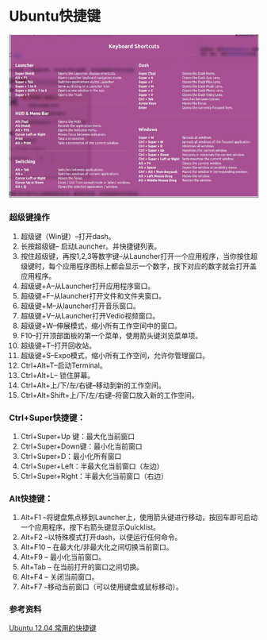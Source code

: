 # Ubuntu快捷键

![](ubuntu_shortcuts.png) 


### 超级键操作

1. 超级键（Win键）–打开dash。
2. 长按超级键– 启动Launcher。并快捷键列表。
3. 按住超级键，再按1,2,3等数字键–从Launcher打开一个应用程序，当你按住超级键时，每个应用程序图标上都会显示一个数字，按下对应的数字就会打开盖应用程序。
4. 超级键+A–从Launcher打开应用程序窗口。
5. 超级键+F–从launcher打开文件和文件夹窗口。
6. 超级键+M–从launcher打开音乐窗口。
7. 超级键+V–从Launcher打开Vedio视频窗口。
8. 超级键+W–伸展模式，缩小所有工作空间中的窗口。
9. F10–打开顶部面板的第一个菜单，使用箭头键浏览菜单项。
10. 超级键+T–打开回收站。
11. 超级键+S–Expo模式，缩小所有工作空间，允许你管理窗口。
12. Ctrl+Alt+T–启动Terminal。
13. Ctrl+Alt+L– 锁住屏幕。
14. Ctrl+Alt+上/下/左/右键–移动到新的工作空间。
15. Ctrl+Alt+Shift+上/下/左/右键–将窗口放入新的工作空间。

### Ctrl+Super快捷键：

1. Ctrl+Super+Up 键：最大化当前窗口
2. Ctrl+Super+Down键：最小化当前窗口
3. Ctrl+Super+D：最小化所有窗口
4.  Ctrl+Super+Left：半最大化当前窗口（左边）
5. Ctrl+Super+Right：半最大化当前窗口（右边）

### Alt快捷键：

1. Alt+F1 –将键盘焦点移到Launcher上，使用箭头键进行移动，按回车即可启动一个应用程序，按下右箭头键显示Quicklist。
2. Alt+F2 –以特殊模式打开dash，以便运行任何命令。
3. Alt+F10 – 在最大化/非最大化之间切换当前窗口。
4. Alt+F9 – 最小化当前窗口。
5. Alt+Tab – 在当前打开的窗口之间切换。
6. Alt+F4 – 关闭当前窗口。
7. Alt+F7 –移动当前窗口（可以使用键盘或鼠标移动）。


### 参考资料
[Ubuntu 12.04 常用的快捷键](http://blog.csdn.net/xiaojianpitt/article/details/7393058)
